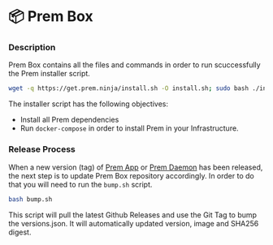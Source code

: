 # 📦 Prem Box

### Description

Prem Box contains all the files and commands in order to run scuccessfully the Prem installer script. 

```bash
wget -q https://get.prem.ninja/install.sh -O install.sh; sudo bash ./install.sh
```

The installer script has the following objectives:

- Install all Prem dependencies
- Run `docker-compose` in order to install Prem in your Infrastructure.

### Release Process

When a new version (tag) of [Prem App](https://github.com/premAI-io/prem-app) or [Prem Daemon](https://github.com/premAI-io/prem-daemon) has been released, the next step is to update Prem Box repository accordingly. In order to do that you will need to run the `bump.sh` script.

```sh
bash bump.sh
```

This script will pull the latest Github Releases and use the Git Tag to bump the versions.json. It will automatically updated version, image and SHA256 digest.




